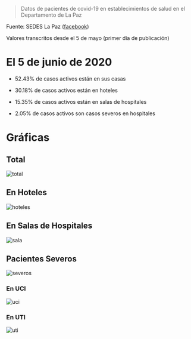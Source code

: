 > Datos de pacientes de covid-19 en establecimientos de salud en el Departamento de La Paz

Fuente: SEDES La Paz ([facebook](https://www.facebook.com/Sedeslp/photos/))

Valores transcritos desde el 5 de mayo (primer día de publicación)

# El 5 de junio de 2020

- 52.43% de casos activos están en sus casas

- 30.18% de casos activos están en hoteles

- 15.35% de casos activos están en salas de hospitales

- 2.05% de casos activos son casos severos en hospitales

# Gráficas

## Total

![total](plots/pacientes.png)

## En Hoteles

![hoteles](plots/hospitel.png)

## En Salas de Hospitales

![sala](plots/sala.png)

## Pacientes Severos

![severos](plots/severos.png)

### En UCI

![uci](plots/uci.png)

### En UTI

![uti](plots/uti.png)